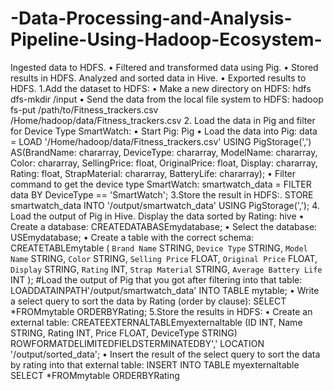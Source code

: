 # -Data-Processing-and-Analysis-Pipeline-Using-Hadoop-Ecosystem-
Ingested data to HDFS.  • Filtered and transformed data using Pig.  • Stored results in HDFS. Analyzed and sorted data in Hive.  • Exported results to HDFS.
 1.Add the dataset to HDFS:
 • Make a new directory on HDFS:
 hdfs dfs-mkdir /input
 • Send the data from the local file system to HDFS:
 hadoop fs-put /path/to/Fitness_trackers.csv
 /Home/hadoop/data/Fitness_trackers.csv
 2. Load the data in Pig and filter for Device Type
 SmartWatch:
 • Start Pig:
 Pig
 • Load the data into Pig:
 data = LOAD '/Home/hadoop/data/Fitness_trackers.csv' USING PigStorage(',')
 AS(BrandName: chararray, DeviceType: chararray, ModelName: chararray,
 Color: chararray, SellingPrice: float, OriginalPrice: float, Display: chararray,
 Rating: float, StrapMaterial: chararray, BatteryLife: chararray);
 • Filter command to get the device type SmartWatch:
 smartwatch_data = FILTER data BY DeviceType == 'SmartWatch';
 3.Store the result in HDFS:.
 STORE smartwatch_data INTO '/output/smartwatch_data' USING
 PigStorage(',');
 4. Load the output of Pig in Hive. Display the data sorted by
 Rating:
hive
 • Create a database:
 CREATEDATABASEmydatabase;
 • Select the database:
 USEmydatabase;
 • Create a table with the correct schema:
 CREATETABLEmytable (
 `Brand Name` STRING,
 `Device Type` STRING,
 `Model Name` STRING,
 `Color` STRING,
 `Selling Price` FLOAT,
 `Original Price` FLOAT,
 `Display` STRING,
 `Rating` INT,
 `Strap Material` STRING,
 `Average Battery Life` INT
 );
  #Load the output of Pig that you got after filtering into that table:
 LOADDATAINPATH'/output/smartwatch_data' INTO TABLE mytable;
 • Write a select query to sort the data by Rating (order by clause):
 SELECT *FROMmytable ORDERBYRating;
 5.Store the results in HDFS:
 • Create an external table:
  CREATEEXTERNALTABLEmyexternaltable (ID INT, Name
 STRING, Rating INT, Price FLOAT, DeviceType STRING)
 ROWFORMATDELIMITEDFIELDSTERMINATEDBY','
 LOCATION '/output/sorted_data';
• Insert the result of the select query to sort the data by rating into that
 external table:
 INSERT INTO TABLE myexternaltable
 SELECT *FROMmytable ORDERBYRating
